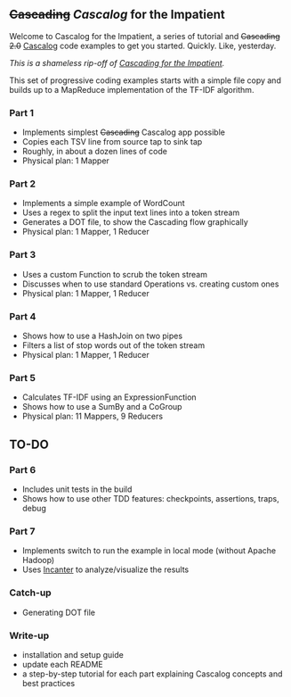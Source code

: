 ## <del>Cascading</del> *Cascalog* for the Impatient

Welcome to Cascalog for the Impatient, a series of tutorial 
and <del>Cascading 2.0</del> [Cascalog](http://www.cascalog.org/) code examples to get you started. 
Quickly. Like, yesterday.

*This is a shameless rip-off of [Cascading for the
Impatient](http://www.cascading.org/category/impatient/).*

This set of progressive coding examples starts with a simple file copy and builds up to a MapReduce implementation of the TF-IDF algorithm.

### Part 1
* Implements simplest <del>Cascading</del> Cascalog app possible
* Copies each TSV line from source tap to sink tap
* Roughly, in about a dozen lines of code
* Physical plan: 1 Mapper

### Part 2
* Implements a simple example of WordCount
* Uses a regex to split the input text lines into a token stream
* Generates a DOT file, to show the Cascading flow graphically
* Physical plan: 1 Mapper, 1 Reducer

### Part 3
* Uses a custom Function to scrub the token stream
* Discusses when to use standard Operations vs. creating custom ones
* Physical plan: 1 Mapper, 1 Reducer

### Part 4
* Shows how to use a HashJoin on two pipes
* Filters a list of stop words out of the token stream
* Physical plan: 1 Mapper, 1 Reducer

### Part 5
* Calculates TF-IDF using an ExpressionFunction
* Shows how to use a SumBy and a CoGroup
* Physical plan: 11 Mappers, 9 Reducers

## TO-DO

### Part 6
* Includes unit tests in the build
* Shows how to use other TDD features: checkpoints, assertions, traps, debug

### Part 7
* Implements switch to run the example in local mode (without Apache Hadoop)
* Uses [Incanter](https://github.com/liebke/incanter) to analyze/visualize the results

### Catch-up
* Generating DOT file

### Write-up
* installation and setup guide
* update each README
* a step-by-step tutorial for each part explaining Cascalog concepts and
best practices

